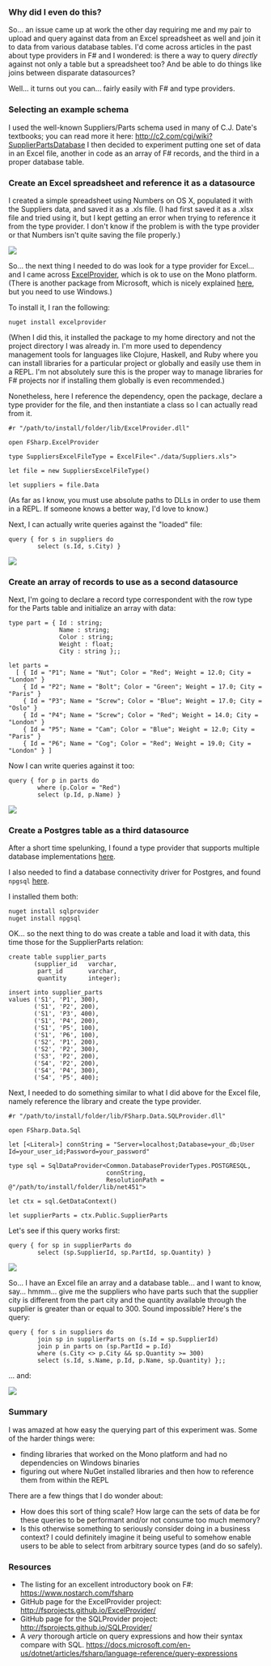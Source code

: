 ### Why did I even do this?

So... an issue came up at work the other day requiring me and my pair to upload and query against data from an Excel spreadsheet as well and join it to data from various database tables.
I'd come across articles in the past about type providers in F# and I wondered:
is there a way to query _directly_ against not only a table but a spreadsheet too?
And be able to do things like joins between disparate datasources?

Well... it turns out you can... fairly easily with F# and type providers.

### Selecting an example schema

I used the well-known Suppliers/Parts schema used in many of C.J. Date's textbooks; you can read more it here: http://c2.com/cgi/wiki?SupplierPartsDatabase I then decided to experiment putting one set of data in an Excel file, another in code as an array of F# records, and the third in a proper database table.

### Create an Excel spreadsheet and reference it as a datasource

I created a simple spreadsheet using Numbers on OS X, populated it with the Suppliers data, and saved it as a .xls file. (I had first saved it as a .xlsx file and tried using it, but I kept getting an error when trying to reference it from the type provider. I don't know if the problem is with the type provider or that Numbers isn't quite saving the file properly.)

![](./images/suppliers_excel.png)

So... the next thing I needed to do was look for a type provider for Excel... and I came across [ExcelProvider](http://fsprojects.github.io/ExcelProvider/), which is ok to use on the Mono platform. (There is another package from Microsoft, which is nicely explained [here](https://blogs.msdn.microsoft.com/jackhu/2011/04/19/fsharp-excel-reading-and-writing-from-and-to-excel/), but you need to use Windows.)

To install it, I ran the following:

```
nuget install excelprovider
```

(When I did this, it installed the package to my home directory and not the project directory I was already in. I'm more used to dependency management tools for languages like Clojure, Haskell, and Ruby where you can install libraries for a particular project or globally and easily use them in a REPL. I'm not absolutely sure this is the proper way to manage libraries for F# projects nor if installing them globally is even recommended.)

Nonetheless, here I reference the dependency, open the package, declare a type provider for the file, and then instantiate a class so I can actually read from it.

```
#r "/path/to/install/folder/lib/ExcelProvider.dll"

open FSharp.ExcelProvider

type SuppliersExcelFileType = ExcelFile<"./data/Suppliers.xls">

let file = new SuppliersExcelFileType()

let suppliers = file.Data
```

(As far as I know, you must use absolute paths to DLLs in order to use them in a REPL. If someone knows a better way, I'd love to know.)

Next, I can actually write queries against the "loaded" file:

```
query { for s in suppliers do
        select (s.Id, s.City) }
```

![](./images/suppliers_query.png)

### Create an array of records to use as a second datasource

Next, I'm going to declare a record type correspondent with the row type for the Parts table and initialize an array with data:

```
type part = { Id : string;
              Name : string;
              Color : string;
              Weight : float;
              City : string };;

let parts =
  [ { Id = "P1"; Name = "Nut"; Color = "Red"; Weight = 12.0; City = "London" }
    { Id = "P2"; Name = "Bolt"; Color = "Green"; Weight = 17.0; City = "Paris" }
    { Id = "P3"; Name = "Screw"; Color = "Blue"; Weight = 17.0; City = "Oslo" }
    { Id = "P4"; Name = "Screw"; Color = "Red"; Weight = 14.0; City = "London" }
    { Id = "P5"; Name = "Cam"; Color = "Blue"; Weight = 12.0; City = "Paris" }
    { Id = "P6"; Name = "Cog"; Color = "Red"; Weight = 19.0; City = "London" } ]
```

Now I can write queries against it too:

```
query { for p in parts do
        where (p.Color = "Red")
        select (p.Id, p.Name) }
```

![](./images/parts_query.png)

### Create a Postgres table as a third datasource

After a short time spelunking, I found a type provider that supports multiple database implementations [here](http://fsprojects.github.io/SQLProvider/index.html).

I also needed to find a database connectivity driver for Postgres, and found `npgsql` [here](http://www.npgsql.org/).

I installed them both:

```
nuget install sqlprovider
nuget install npgsql
```

OK... so the next thing to do was create a table and load it with data, this time those for the SupplierParts relation:

```
create table supplier_parts
       (supplier_id   varchar,
        part_id       varchar,
        quantity      integer);

insert into supplier_parts
values ('S1', 'P1', 300),
       ('S1', 'P2', 200),
       ('S1', 'P3', 400),
       ('S1', 'P4', 200),
       ('S1', 'P5', 100),
       ('S1', 'P6', 100),
       ('S2', 'P1', 200),
       ('S2', 'P2', 300),
       ('S3', 'P2', 200),
       ('S4', 'P2', 200),
       ('S4', 'P4', 300),
       ('S4', 'P5', 400);
```

Next, I needed to do something similar to what I did above for the Excel file, namely reference the library and create the type provider.

```
#r "/path/to/install/folder/lib/FSharp.Data.SQLProvider.dll"

open FSharp.Data.Sql

let [<Literal>] connString = "Server=localhost;Database=your_db;User Id=your_user_id;Password=your_password"

type sql = SqlDataProvider<Common.DatabaseProviderTypes.POSTGRESQL,
                           connString,
                           ResolutionPath = @"/path/to/install/folder/lib/net451">

let ctx = sql.GetDataContext()

let supplierParts = ctx.Public.SupplierParts
```

Let's see if this query works first:

```
query { for sp in supplierParts do
        select (sp.SupplierId, sp.PartId, sp.Quantity) }
```

![](./images/supplier_parts_query.png)

So... I have an Excel file an array and a database table... and I want to know, say... hmmm... give me the suppliers who have parts such that the supplier city is different from the part city and the quantity available through the supplier is greater than or equal to 300. Sound impossible? Here's the query:

```
query { for s in suppliers do
        join sp in supplierParts on (s.Id = sp.SupplierId)
        join p in parts on (sp.PartId = p.Id)
        where (s.City <> p.City && sp.Quantity >= 300)
        select (s.Id, s.Name, p.Id, p.Name, sp.Quantity) };;
```

... and:

![](./images/grand_finale_query.png)

### Summary

I was amazed at how easy the querying part of this experiment was. Some of the harder things were:

* finding libraries that worked on the Mono platform and had no dependencies on Windows binaries
* figuring out where NuGet installed libraries and then how to reference them from within the REPL

There are a few things that I do wonder about:

* How does this sort of thing scale? How large can the sets of data be for these queries to be performant and/or not consume too much memory?
* Is this otherwise something to seriously consider doing in a business context? I could definitely imagine it being useful to somehow enable users to be able to select from arbitrary source types (and do so safely).

### Resources

* The listing for an excellent introductory book on F#: https://www.nostarch.com/fsharp
* GitHub page for the ExcelProvider project: http://fsprojects.github.io/ExcelProvider/
* GitHub page for the SQLProvider project: http://fsprojects.github.io/SQLProvider/
* A _very_ thorough article on query expressions and how their syntax compare with SQL. https://docs.microsoft.com/en-us/dotnet/articles/fsharp/language-reference/query-expressions
